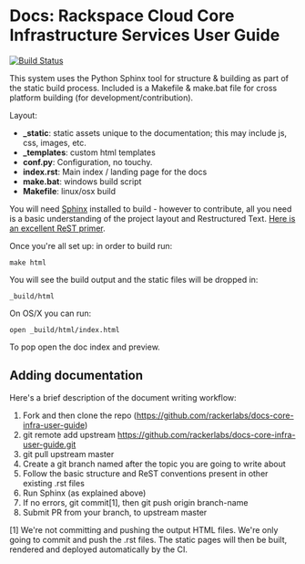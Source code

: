 Docs: Rackspace Cloud Core Infrastructure Services User Guide
=============================================================

[![Build Status](https://travis-ci.org/rackerlabs/docs-core-infra-user-guide.svg?branch=master)](https://travis-ci.org/rackerlabs/docs-core-infra-user-guide)

This system uses the Python Sphinx tool for structure & building as part of the
static build process. Included is a Makefile & make.bat file for cross platform
building (for development/contribution).

Layout:

* **_static**: static assets unique to the documentation; this may include js,
  css, images, etc.
* **_templates**: custom html templates
* **conf.py**: Configuration, no touchy.
* **index.rst**: Main index / landing page for the docs
* **make.bat**: windows build script
* **Makefile**: linux/osx build

You will need [Sphinx](http://sphinx-doc.org/) installed to build - however to
contribute, all you need is a basic understanding of the project layout and
Restructured Text. [Here is an excellent ReST primer](http://sphinx-doc.org/rest.html).

Once you're all set up: in order to build run:

```
make html
```

You will see the build output and the static files will be dropped in:

```
_build/html
```

On OS/X you can run:

```
open _build/html/index.html
```

To pop open the doc index and preview.


Adding documentation
--------------------

Here's a brief description of the document writing workflow:

1. Fork and then clone the repo (https://github.com/rackerlabs/docs-core-infra-user-guide)
2. git remote add upstream https://github.com/rackerlabs/docs-core-infra-user-guide.git
3. git pull upstream master
4. Create a git branch named after the topic you are going to write about
5. Follow the basic structure and ReST conventions present in other existing .rst files
6. Run Sphinx (as explained above)
7. If no errors, git commit[1], then git push origin branch-name
8. Submit PR from your branch, to upstream master

[1] We're not committing and pushing the output HTML files. We're only going to commit and push the .rst files. The static pages will then be built, rendered and deployed automatically by the CI.

